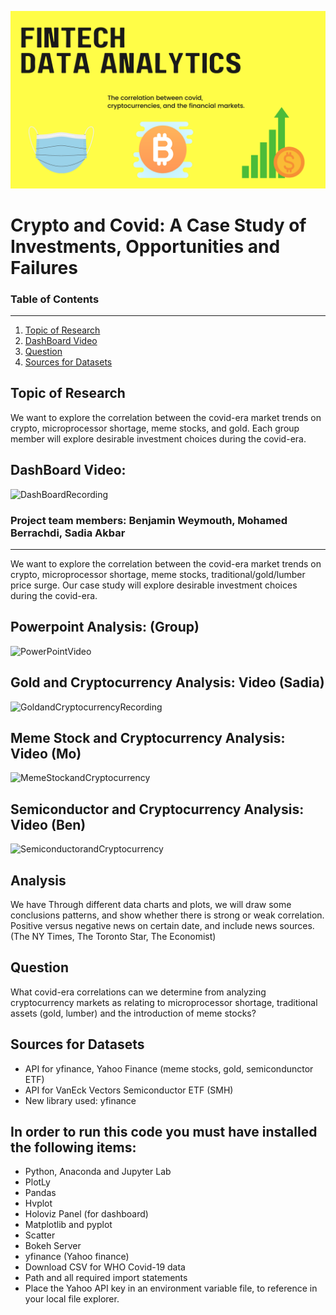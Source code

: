 ![ProjectLogo](/Resources/groupprojectlogo.png)
# Crypto and Covid: A Case Study of Investments, Opportunities and Failures 

### Table of Contents ### 
-----------------------------
1. [Topic of Research](#Topic-of-Research) 
1. [DashBoard Video](#dashboard-video) 
1. [Question](#Question) 
1. [Sources for Datasets](#Sources-for-Datasets) 
 
## Topic of Research

We want to explore the correlation between the covid-era market trends on crypto, microprocessor shortage, meme stocks, and gold. Each group member will explore desirable investment choices during the covid-era. 

## DashBoard Video:  
![DashBoardRecording](https://github.com/benjaminweymouth/fintech-project1-data-analysis/blob/main/Resources/DashboardGroupVideo.gif)

### Project team members: Benjamin Weymouth, Mohamed Berrachdi, Sadia Akbar ###
-----------------------------
We want to explore the correlation between the covid-era market trends on crypto, microprocessor shortage, meme stocks, traditional/gold/lumber price surge. Our case study will explore desirable investment choices during the covid-era. 


## Powerpoint Analysis: (Group)
![PowerPointVideo](https://github.com/benjaminweymouth/fintech-project1-data-analysis/blob/main/Resources/PowerPointGroupVideo.gif)

## Gold and Cryptocurrency Analysis: Video (Sadia) 
![GoldandCryptocurrencyRecording](https://github.com/benjaminweymouth/fintech-project1-data-analysis/blob/main/Resources/Sadia_analysis_video.gif)
## Meme Stock and Cryptocurrency Analysis: Video (Mo) 
![MemeStockandCryptocurrency](https://github.com/benjaminweymouth/fintech-project1-data-analysis/blob/main/Resources/DashboardGroupVideo.gif)
## Semiconductor and Cryptocurrency Analysis: Video (Ben) 
![SemiconductorandCryptocurrency](https://github.com/benjaminweymouth/fintech-project1-data-analysis/blob/main/Resources/DashboardGroupVideo.gif)

## Analysis
We have Through different data charts and plots, we will draw some conclusions patterns, and show whether there is strong or weak correlation. Positive versus negative news on certain date, and include news sources. (The NY Times, The Toronto Star, The Economist) 

## Question
What covid-era correlations can we determine from analyzing cryptocurrency markets as relating to microprocessor shortage, traditional assets (gold, lumber) and the introduction of meme stocks? 

## Sources for Datasets
* API for yfinance, Yahoo Finance (meme stocks, gold, semicondunctor ETF) 
* API  for VanEck Vectors Semiconductor ETF (SMH)
* New library used: yfinance 

## In order to run this code you must have installed the following items: 

* Python, Anaconda and Jupyter Lab
* PlotLy
* Pandas 
* Hvplot 
* Holoviz Panel (for dashboard) 
* Matplotlib and pyplot
* Scatter
* Bokeh Server
* yfinance (Yahoo finance) 
* Download CSV for WHO Covid-19 data 
* Path and all required import statements 
* Place the Yahoo API key in an environment variable file, to reference in your local file explorer. 

